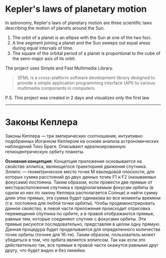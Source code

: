# Kepler's laws of planetary motion

In astronomy, Kepler's laws of planetary motion are three scientific laws describing the motion of planets around the Sun.
1. The orbit of a planet is an ellipse with the Sun at one of the two foci.
2. A line segment joining a planet and the Sun sweeps out equal areas during equal intervals of time.
3. The square of the orbital period of a planet is proportional to the cube of the semi-major axis of its orbit.


The project uses Simple and Fast Multimedia Library.
>SFML is a cross-platform software development library designed to provide a simple application programming interface (API) to various multimedia components in computers.

P.S. This project was created in 2 days and visualizes only the first law

***

# Законы Кеплера

Законы Кеплера — три эмпирических соотношения, интуитивно подобранных Иоганном Кеплером на основе анализа астрономических наблюдений Тихо Браге. Описывают идеализированную гелиоцентрическую орбиту планеты.

**Основная концепция:**
Концепция приложения основывается на свойстве эллипса, являющегося траекторией движения спутника. Эллипс — геометрическое место точек M евклидовой плоскости, для которых сумма расстояний до двух данных точек F1 и F2 (называемых фокусами) постоянна. Таким образом, если провести две прямые от месторасположения спутника к предполагаемым фокусам орбиты (в одном из них по закону Кеплера располагается Солнце) и найти сумму длин этих прямых, эта сумма будет одинакова во все моменты времени (т.е. постоянна для любой точки орбиты).
Чтобы продемонстрировать данное свойство, в левой части приложения происходит отрисовка перемещения спутника по орбите, а в правой отображаются прямые, равные тем, которые соединяют спутник с фокусами орбиты. Эти прямые рисуются последовательно, представляя в целом одну прямую. Данная процедура будет проделывается для определенного количества точек орбиты (точнее для 16-ти). Таким образом, пользователь может убедиться в том, что орбита является эллипсом. Так как если это действительно так, все прямые в правой части окажутся равными друг другу, что будет видно и без линейки.
